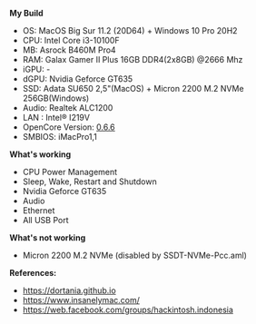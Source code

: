 **My Build**
- OS: MacOS Big Sur 11.2 (20D64) + Windows 10 Pro 20H2
- CPU: Intel Core i3-10100F
- MB: Asrock B460M Pro4
- RAM: Galax Gamer II Plus 16GB DDR4(2x8GB) @2666 Mhz
- iGPU: -
- dGPU: Nvidia Geforce GT635 
- SSD: Adata SU650 2,5"(MacOS) + Micron 2200 M.2 NVMe 256GB(Windows)
- Audio: Realtek ALC1200
- LAN : Intel® I219V
- OpenCore Version: [0.6.6](https://github.com/prayogi-id/Asrock-B460M-Pro4/releases)
- SMBIOS: iMacPro1,1

**What's working**
- CPU Power Management
- Sleep, Wake, Restart and Shutdown
- Nvidia Geforce GT635
- Audio
- Ethernet
- All USB Port

**What's not working**
- Micron 2200 M.2 NVMe (disabled by SSDT-NVMe-Pcc.aml)

**References:**
- https://dortania.github.io
- https://www.insanelymac.com/
- https://web.facebook.com/groups/hackintosh.indonesia

